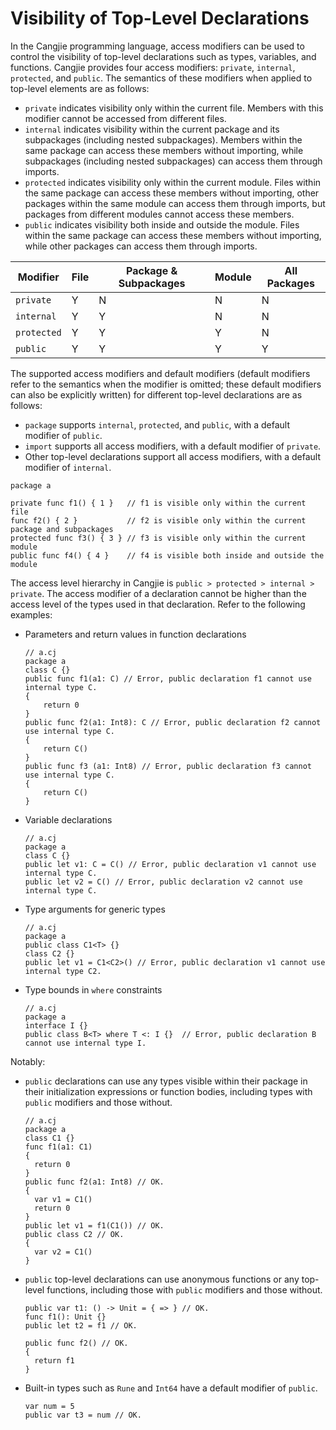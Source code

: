 # Visibility of Top-Level Declarations

In the Cangjie programming language, access modifiers can be used to control the visibility of top-level declarations such as types, variables, and functions. Cangjie provides four access modifiers: `private`, `internal`, `protected`, and `public`. The semantics of these modifiers when applied to top-level elements are as follows:

- `private` indicates visibility only within the current file. Members with this modifier cannot be accessed from different files.
- `internal` indicates visibility within the current package and its subpackages (including nested subpackages). Members within the same package can access these members without importing, while subpackages (including nested subpackages) can access them through imports.
- `protected` indicates visibility only within the current module. Files within the same package can access these members without importing, other packages within the same module can access them through imports, but packages from different modules cannot access these members.
- `public` indicates visibility both inside and outside the module. Files within the same package can access these members without importing, while other packages can access them through imports.

| Modifier      | File | Package & Subpackages | Module | All Packages |
|--------------|------|-----------------------|--------|--------------|
| `private`    | Y    | N                     | N      | N            |
| `internal`   | Y    | Y                     | N      | N            |
| `protected`  | Y    | Y                     | Y      | N            |
| `public`     | Y    | Y                     | Y      | Y            |

The supported access modifiers and default modifiers (default modifiers refer to the semantics when the modifier is omitted; these default modifiers can also be explicitly written) for different top-level declarations are as follows:

- `package` supports `internal`, `protected`, and `public`, with a default modifier of `public`.
- `import` supports all access modifiers, with a default modifier of `private`.
- Other top-level declarations support all access modifiers, with a default modifier of `internal`.

<!-- compile -->

```cangjie
package a

private func f1() { 1 }   // f1 is visible only within the current file
func f2() { 2 }           // f2 is visible only within the current package and subpackages
protected func f3() { 3 } // f3 is visible only within the current module
public func f4() { 4 }    // f4 is visible both inside and outside the module
```

The access level hierarchy in Cangjie is `public > protected > internal > private`. The access modifier of a declaration cannot be higher than the access level of the types used in that declaration. Refer to the following examples:

- Parameters and return values in function declarations

    <!-- compile.error -->

    ```cangjie
    // a.cj
    package a
    class C {}
    public func f1(a1: C) // Error, public declaration f1 cannot use internal type C.
    {
        return 0
    }
    public func f2(a1: Int8): C // Error, public declaration f2 cannot use internal type C.
    {
        return C()
    }
    public func f3 (a1: Int8) // Error, public declaration f3 cannot use internal type C.
    {
        return C()
    }
    ```

- Variable declarations

    <!-- compile.error -->

    ```cangjie
    // a.cj
    package a
    class C {}
    public let v1: C = C() // Error, public declaration v1 cannot use internal type C.
    public let v2 = C() // Error, public declaration v2 cannot use internal type C.
    ```

- Type arguments for generic types

    <!-- compile.error -->

    ```cangjie
    // a.cj
    package a
    public class C1<T> {}
    class C2 {}
    public let v1 = C1<C2>() // Error, public declaration v1 cannot use internal type C2.
    ```

- Type bounds in `where` constraints

    <!-- compile.error -->

    ```cangjie
    // a.cj
    package a
    interface I {}
    public class B<T> where T <: I {}  // Error, public declaration B cannot use internal type I.
    ```

Notably:

- `public` declarations can use any types visible within their package in their initialization expressions or function bodies, including types with `public` modifiers and those without.

    <!-- compile -->

    ```cangjie
    // a.cj
    package a
    class C1 {}
    func f1(a1: C1)
    {
      return 0
    }
    public func f2(a1: Int8) // OK.
    {
      var v1 = C1()
      return 0
    }
    public let v1 = f1(C1()) // OK.
    public class C2 // OK.
    {
      var v2 = C1()
    }
    ```

- `public` top-level declarations can use anonymous functions or any top-level functions, including those with `public` modifiers and those without.

    <!-- compile -toplevel-->

    ```cangjie
    public var t1: () -> Unit = { => } // OK.
    func f1(): Unit {}
    public let t2 = f1 // OK.

    public func f2() // OK.
    {
      return f1
    }
    ```

- Built-in types such as `Rune` and `Int64` have a default modifier of `public`.

    <!-- compile -toplevel-->

    ```cangjie
    var num = 5
    public var t3 = num // OK.
    ```